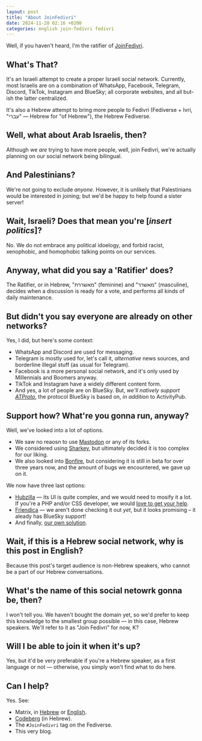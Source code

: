 ```yaml
---
layout: post
title: "About JoinFedivri"
date: 2024-11-28 02:16 +0200
categories: english join-fedivri fedivri
---
```


Well, if you haven't heard, I'm the ratifier of [JoinFedivri](https://codeberg.org/JoinFedivri).

## What's That?

It's an Israeli attempt to create a proper Israeli social network.
Currently, most Israelis are on a combination of WhatsApp, Facebook, Telegram, Discord, TikTok, Instagram and BlueSky;
all corporate websites, and all but-ish the latter centralized.

It's also a Hebrew attempt to bring more people to Fedivri (Fediverse + Ivri, "עברי" — Hebrew for "of Hebrew"), the Hebrew Fediverse.

## Well, what about Arab Israelis, then?

Although we *are* trying to have more people, well, join Fedivri, we're actually planning on our social network being bilingual.

## And Palestinians?

We're not going to exclude *anyone*. However, it is unlikely that Palestinians would be interested in joining;
but we'd be happy to help found a sister server!

## Wait, Israeli? Does that mean you're \[*insert politics*]?

No. We do not embrace any political idoelogy, and forbid racist, xenophobic, and homophobic talking points on our services.

## Anyway, what did you say a 'Ratifier' does?

The Ratifier, or in Hebrew, "מאשררת" (feminine) and "מאשרר" (masculine),
decides when a discussion is ready for a vote, and performs all kinds of daily maintenance.

## But didn't you say everyone are already on other networks?

Yes, I did, but here's some context:
* WhatsApp and Discord are used for messaging.
* Telegram is mostly used for, let's call it, *alternative* news sources, and borderline illegal stuff (as usual for Telegram).
* Facebook is a more personal social network, and it's only used by Millennials and Boomers anyway.
* TikTok and Instagram have a widely different content form.
* And yes, a lot of people are on BlueSky. But, *we'll natively support [ATProto](https://atproto.com)*,
  the protocol BlueSky is based on, *in addition* to ActivityPub.

## Support how? What're you gonna run, anyway?

Well, we've looked into a lot of options.
* We saw no reaosn to use [Mastodon](https://joinmastodon.org) or any of its forks.
* We considered using [Sharkey](https://joinsharkey.org), but ultimately decided it is too complex for our liking.
* We also looked into [Bonfire](https://bonfirenetworks.org), but considering it is still in beta for over three years now,
  and the amount of bugs we encountered, we gave up on it.

We now have three last options:
* [Hubzilla](https://hubzilla.org) — its UI is quite complex, and we would need to mosify it a lot.
  If you're a PHP and/or CSS developer, we would [love to get your help](https://codeberg.org/JoinFedivri/JoinFedivri/issues/12).
* [Friendica](https://friendi.ca/) — we aren't done checking it out *yet*, but it looks promising – it aleady has BlueSky support!
* And finally, [our own solution](http://codeberg.org/JoinFedivri/JoinFedivri/issues/13).

## Wait, if this is a Hebrew social network, why is this post in English?

Because this post's target audience is non-Hebrew speakers, who cannot be a part of our Hebrew conversations.

## What's the name of this social netowrk gonna be, then?

I won't tell you. We haven't bought the domain yet, so we'd prefer to keep this knowledge to the smallest group possible —
in this case, Hebrew speakers. We'll refer to it as "Join Fedivri" for now, K?

## Will I be able to join it when it's up?

Yes, but it'd be very preferable if you're a Hebrew speaker, as a first language or not — otherwise, you simply won't find what to do here.

## Can I help?

Yes. See:
* Matrix, in [Hebrew](https://matrix.to/#/#JoinFedivri:matrix.org) or [English](https://matrix.to/#/#JoinFedivri_English:matrix.org).
* [Codeberg](https://codeberg.org/JoinFedivri/JoinFedivri) (in Hebrew).
* The `#JoinFedivri` tag on the Fediverse.
* This very blog.
